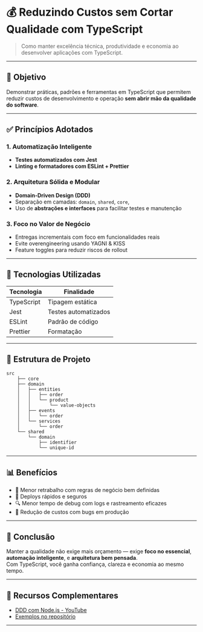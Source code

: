
# 💰 Reduzindo Custos sem Cortar Qualidade com TypeScript

> Como manter excelência técnica, produtividade e economia ao desenvolver aplicações com TypeScript.

---

## 📌 Objetivo

Demonstrar práticas, padrões e ferramentas em TypeScript que permitem reduzir custos de desenvolvimento e operação **sem abrir mão da qualidade do software**.

---

## ✅ Princípios Adotados

### 1. Automatização Inteligente
- **Testes automatizados com Jest**
- **Linting e formatadores com ESLint + Prettier**

### 2. Arquitetura Sólida e Modular
- **Domain-Driven Design (DDD)**
- Separação em camadas: `domain`, `shared`, `core`, 
- Uso de **abstrações e interfaces** para facilitar testes e manutenção

### 3. Foco no Valor de Negócio
- Entregas incrementais com foco em funcionalidades reais
- Evite overengineering usando YAGNI & KISS
- Feature toggles para reduzir riscos de rollout

---

## 🧱 Tecnologias Utilizadas

| Tecnologia | Finalidade |
|------------|------------|
| TypeScript | Tipagem estática |
| Jest       | Testes automatizados |
| ESLint     | Padrão de código |
| Prettier   | Formatação |


---

## 📁 Estrutura de Projeto

```
src
    ├── core
    ├── domain
    │   ├── entities
    │   │   ├── order
    │   │   └── product
    │   │       └── value-objects
    │   ├── events
    │   │   └── order
    │   └── services
    │       └── order
    └── shared
        └── domain
            ├── identifier
            └── unique-id

```

---

## 📊 Benefícios

- 🔄 Menor retrabalho com regras de negócio bem definidas
- 🚀 Deploys rápidos e seguros
- 🔍 Menor tempo de debug com logs e rastreamento eficazes
- 💸 Redução de custos com bugs em produção

---

## 🧠 Conclusão

Manter a qualidade não exige mais orçamento — exige **foco no essencial**, **automação inteligente**, e **arquitetura bem pensada**.  
Com TypeScript, você ganha confiança, clareza e economia ao mesmo tempo.

---

## 📎 Recursos Complementares

- [DDD com Node.js - YouTube](https://www.youtube.com/watch?v=EmqdupU-RQk&list=PL0EjZr3fsjRiaHA1uVmE-CW8H-48HD6mG)
- [Exemplos no repositório](./src)

---
